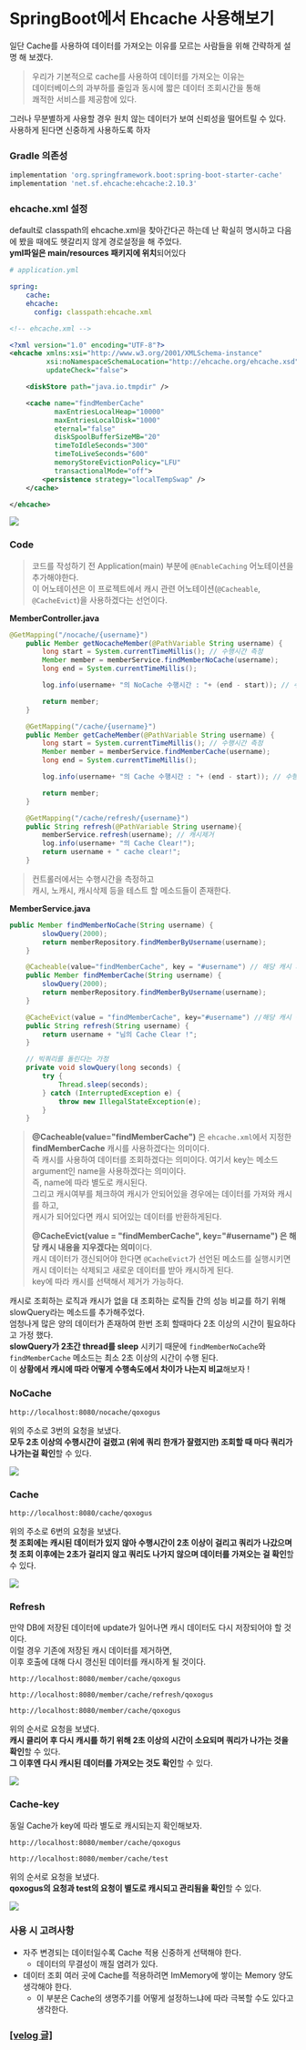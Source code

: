 # SpringBoot에서 Ehcache 사용해보기

일단 Cache를 사용하여 데이터를 가져오는 이유를 모르는 사람들을 위해 간략하게 설명 해 보겠다.  

> 우리가 기본적으로 cache를 사용하여 데이터를 가져오는 이유는  
데이터베이스의 과부하를 줄임과 동시에 짧은 데이터 조회시간을 통해  
쾌적한 서비스를 제공함에 있다.

그러나 무분별하게 사용할 경우 원치 않는 데이터가 보여 신뢰성을 떨어트릴 수 있다.  
사용하게 된다면 신중하게 사용하도록 하자

### Gradle 의존성
```gradle
implementation 'org.springframework.boot:spring-boot-starter-cache'
implementation 'net.sf.ehcache:ehcache:2.10.3'
```

### ehcache.xml 설정
default로 classpath의 ehcache.xml을 찾아간다곤 하는데 난 확실히 명시하고 다음에 봤을 때에도 헷갈리지 않게 경로설정을 해 주었다.  
**yml파일은 main/resources 패키지에 위치**되어있다

```yml
# application.yml

spring:
    cache:
    ehcache:
      config: classpath:ehcache.xml
```

```xml
<!-- ehcache.xml -->

<?xml version="1.0" encoding="UTF-8"?>
<ehcache xmlns:xsi="http://www.w3.org/2001/XMLSchema-instance"
         xsi:noNamespaceSchemaLocation="http://ehcache.org/ehcache.xsd"
         updateCheck="false">

    <diskStore path="java.io.tmpdir" />

    <cache name="findMemberCache"
           maxEntriesLocalHeap="10000"
           maxEntriesLocalDisk="1000"
           eternal="false"
           diskSpoolBufferSizeMB="20"
           timeToIdleSeconds="300"
           timeToLiveSeconds="600"
           memoryStoreEvictionPolicy="LFU"
           transactionalMode="off">
        <persistence strategy="localTempSwap" />
    </cache>

</ehcache>
```

![](../img/ehcache-xml.png)

### Code

> 코드를 작성하기 전 Application(main) 부분에 `@EnableCaching` 어노테이션을 추가해야한다.  
이 어노테이션은 이 프로젝트에서 캐시 관련 어노테이션(`@Cacheable`, `@CacheEvict`)을 사용하겠다는 선언이다.

**MemberController.java**
```java
@GetMapping("/nocache/{username}")
    public Member getNocacheMember(@PathVariable String username) {
        long start = System.currentTimeMillis(); // 수행시간 측정
        Member member = memberService.findMemberNoCache(username);
        long end = System.currentTimeMillis();

        log.info(username+ "의 NoCache 수행시간 : "+ (end - start)); // 수행시간 logging

        return member;
    }

    @GetMapping("/cache/{username}")
    public Member getCacheMember(@PathVariable String username) {
        long start = System.currentTimeMillis(); // 수행시간 측정
        Member member = memberService.findMemberCache(username);
        long end = System.currentTimeMillis();

        log.info(username+ "의 Cache 수행시간 : "+ (end - start)); // 수행시간 logging

        return member;
    }

    @GetMapping("/cache/refresh/{username}")
    public String refresh(@PathVariable String username){
        memberService.refresh(username); // 캐시제거
        log.info(username+ "의 Cache Clear!");
        return username + " cache clear!";
    }
```

> 컨트롤러에서는 수행시간을 측정하고  
캐시, 노캐시, 캐시삭제 등을 테스트 할 메소드들이 존재한다.

**MemberService.java**
```java
public Member findMemberNoCache(String username) {
        slowQuery(2000);
        return memberRepository.findMemberByUsername(username);
    }

    @Cacheable(value="findMemberCache", key = "#username") // 해당 캐시 사용
    public Member findMemberCache(String username) {
        slowQuery(2000);
        return memberRepository.findMemberByUsername(username);
    }

    @CacheEvict(value = "findMemberCache", key="#username") //해당 캐시 삭제
    public String refresh(String username) {
        return username + "님의 Cache Clear !";
    }

    // 빅쿼리를 돌린다는 가정
    private void slowQuery(long seconds) {
        try {
            Thread.sleep(seconds);
        } catch (InterruptedException e) {
            throw new IllegalStateException(e);
        }
    }
```

> **@Cacheable(value="findMemberCache")** 은 `ehcache.xml`에서 지정한 **findMemberCache** 캐시를 사용하겠다는 의미이다.  
즉 캐시를 사용하여 데이터를 조회하겠다는 의미이다. 
여기서 key는 메소드 argument인 name을 사용하겠다는 의미이다.  
즉, name에 따라 별도로 캐시된다.   
그리고 캐시여부를 체크하여 캐시가 안되어있을 경우에는 데이터를 가져와 캐시를 하고,  
캐시가 되어있다면 캐시 되어있는 데이터를 반환하게된다.
> 
> **@CacheEvict(value = "findMemberCache", key="#username") 은 해당 캐시 내용을 지우겠다는 의미**이다.  
캐시 데이터가 갱신되어야 한다면 `@CacheEvict`가 선언된 메소드를 실행시키면 캐시 데이터는 삭제되고 새로운 데이터를 받아 캐시하게 된다.  
key에 따라 캐시를 선택해서 제거가 가능하다.

캐시로 조회하는 로직과 캐시가 없을 대 조회하는 로직들 간의 성능 비교를  하기 위해 slowQuery라는 메소드를 추가해주었다.  
엄청나게 많은 양의 데이터가 존재하여 한번 조회 할때마다 2초 이상의 시간이 필요하다고 가정 했다.  
**slowQuery가 2초간 thread를 sleep** 시키기 때문에 `findMemberNoCache`와 `findMemberCache` 메소드는 최소 2초 이상의 시간이 수행 된다.  
이 **상황에서 캐시에 따라 어떻게 수행속도에서 차이가 나는지 비교**해보자 !

### NoCache
```http
http://localhost:8080/nocache/qoxogus
```
위의 주소로 3번의 요청을 보냈다.  
**모두 2초 이상의 수행시간이 걸렸고 (위에 쿼리 한개가 잘렸지만) 조회할 때 마다 쿼리가 나가는걸 확인**할 수 있다.

![](../img/ehcache-nocache.png)

### Cache
```http
http://localhost:8080/cache/qoxogus
```
위의 주소로 6번의 요청을 보냈다.   
**첫 조회에는 캐시된 데이터가 있지 않아 수행시간이 2초 이상이 걸리고 쿼리가 나갔으며**    
**첫 조회 이후에는 2초가 걸리지 않고 쿼리도 나가지 않으며 데이터를 가져오는 걸 확인**할 수 있다.

![](../img/ehcache-cache.png)

### Refresh
만약 DB에 저장된 데이터에 update가 일어나면 캐시 데이터도 다시 저장되어야 할 것이다.  
이럴 경우 기존에 저장된 캐시 데이터를 제거하면,  
이후 호출에 대해 다시 갱신된 데이터를 캐시하게 될 것이다.

```http
http://localhost:8080/member/cache/qoxogus

http://localhost:8080/member/cache/refresh/qoxogus

http://localhost:8080/member/cache/qoxogus
```
위의 순서로 요청을 보냈다.  
**캐시 클리어 후 다시 캐시를 하기 위해 2초 이상의 시간이 소요되며 쿼리가 나가는 것을 확인**할 수 있다.  
**그 이후엔 다시 캐시된 데이터를 가져오는 것도 확인**할 수 있다.

![](../img/ehcache-refresh.png)

### Cache-key
동일 Cache가 key에 따라 별도로 캐시되는지 확인해보자.

```http
http://localhost:8080/member/cache/qoxogus

http://localhost:8080/member/cache/test
```

위의 순서로 요청을 보냈다.  
**qoxogus의 요청과 test의 요청이 별도로 캐시되고 관리됨을 확인**할 수 있다.

![](../img/ehcache-key.png)

### 사용 시 고려사항
* 자주 변경되는 데이터일수록 Cache 적용 신중하게 선택해야 한다.
    * 데이터의 무결성이 깨질 염려가 있다.
* 데이터 조회 여러 곳에 Cache를 적용하려면 ImMemory에 쌓이는 Memory 양도 생각해야 한다.
    * 이 부분은 Cache의 생명주기를 어떻게 설정하느냐에 따라 극복할 수도 있다고 생각한다.

### [[velog 글]](https://velog.io/@qoxogus/SpringBoot%EC%97%90%EC%84%9C-Ehcache-%EC%82%AC%EC%9A%A9%ED%95%B4%EB%B3%B4%EA%B8%B0)